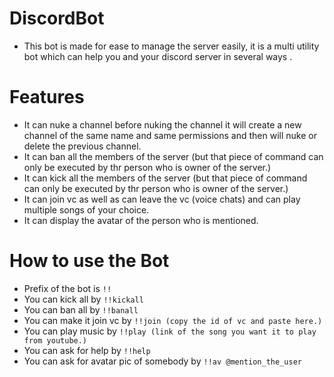 # DiscordBot
- This bot is made for ease to manage the server easily, it is a multi utility bot which can help you and your discord server in several ways .
# Features
- It can nuke a channel before nuking the channel it will create a new channel of the same name and same permissions and then will nuke or delete the previous channel.
- It can ban all the members of the server (but that piece of command can only be executed by thr person who is owner of the server.)
- It can kick all the members of the server (but that piece of command can only be executed by thr person who is owner of the server.)
- It can join vc as well as can leave the vc (voice chats) and can play multiple songs of your choice.
- It can display the avatar of the person who is mentioned.
# How to use the Bot
- Prefix of the bot is ```!!```
- You can kick all by ```!!kickall```
- You can ban all by ```!!banall```
- You can make it join vc by ```!!join (copy the id of vc and paste here.)```
- You can play music by ```!!play (link of the song you want it to play from youtube.)```
- You can ask for help by ```!!help```
- You can ask for avatar pic of somebody by ```!!av @mention_the_user```
